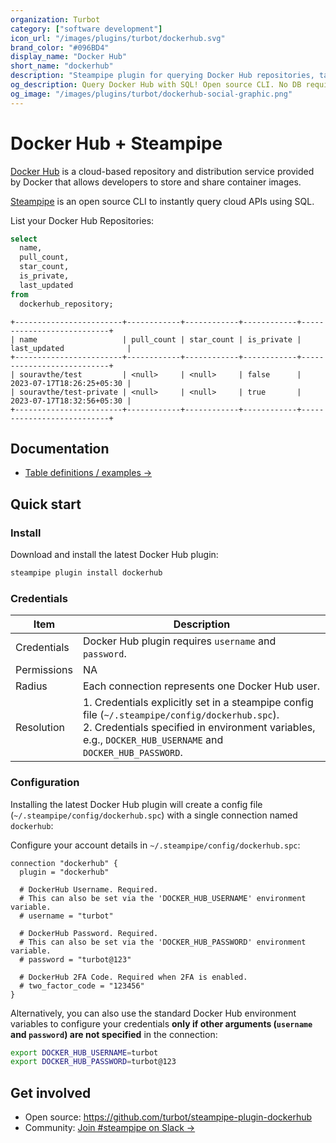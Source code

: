 ```yaml
---
organization: Turbot
category: ["software development"]
icon_url: "/images/plugins/turbot/dockerhub.svg"
brand_color: "#096BD4"
display_name: "Docker Hub"
short_name: "dockerhub"
description: "Steampipe plugin for querying Docker Hub repositories, tags and other resources."
og_description: Query Docker Hub with SQL! Open source CLI. No DB required.
og_image: "/images/plugins/turbot/dockerhub-social-graphic.png"
---
```


# Docker Hub + Steampipe

[Docker Hub](https://hub.docker.com/) is a cloud-based repository and distribution service provided by Docker that allows developers to store and share container images.

[Steampipe](https://steampipe.io) is an open source CLI to instantly query cloud APIs using SQL.

List your Docker Hub Repositories:

```sql
select
  name,
  pull_count,
  star_count,
  is_private,
  last_updated
from
  dockerhub_repository;
```

```
+------------------------+------------+------------+------------+---------------------------+
| name                   | pull_count | star_count | is_private | last_updated              |
+------------------------+------------+------------+------------+---------------------------+
| souravthe/test         | <null>     | <null>     | false      | 2023-07-17T18:26:25+05:30 |
| souravthe/test-private | <null>     | <null>     | true       | 2023-07-17T18:32:56+05:30 |
+------------------------+------------+------------+------------+---------------------------+
```

## Documentation

- [Table definitions / examples →](https://hub.steampipe.io/plugins/turbot/dockerhub/tables)

## Quick start

### Install

Download and install the latest Docker Hub plugin:

```sh
steampipe plugin install dockerhub
```

### Credentials

| Item | Description                                                                                                                                                                                              |
| ---- |----------------------------------------------------------------------------------------------------------------------------------------------------------------------------------------------------------|
| Credentials | Docker Hub plugin requires `username` and `password`.                                                                                               |
| Permissions | NA                                                              |
| Radius      | Each connection represents one Docker Hub user. |                                                                    |
| Resolution  | 1. Credentials explicitly set in a steampipe config file (`~/.steampipe/config/dockerhub.spc`).<br />2. Credentials specified in environment variables, e.g., `DOCKER_HUB_USERNAME` and `DOCKER_HUB_PASSWORD`. |

### Configuration

Installing the latest Docker Hub plugin will create a config file (`~/.steampipe/config/dockerhub.spc`) with a single connection named `dockerhub`:

Configure your account details in `~/.steampipe/config/dockerhub.spc`:

```hcl
connection "dockerhub" {
  plugin = "dockerhub"

  # DockerHub Username. Required.
  # This can also be set via the 'DOCKER_HUB_USERNAME' environment variable.
  # username = "turbot"

  # DockerHub Password. Required.
  # This can also be set via the 'DOCKER_HUB_PASSWORD' environment variable.
  # password = "turbot@123"

  # DockerHub 2FA Code. Required when 2FA is enabled.
  # two_factor_code = "123456"
}
```

Alternatively, you can also use the standard Docker Hub environment variables to configure your credentials **only if other arguments (`username` and `password`) are not specified** in the connection:

```sh
export DOCKER_HUB_USERNAME=turbot
export DOCKER_HUB_PASSWORD=turbot@123
```

## Get involved

- Open source: https://github.com/turbot/steampipe-plugin-dockerhub
- Community: [Join #steampipe on Slack →](https://turbot.com/community/join)

